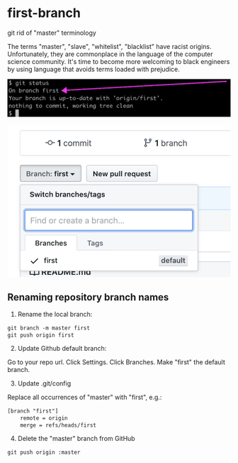 # first-branch

git rid of "master" terminology

The terms "master", "slave", "whitelist", "blacklist" have racist origins. Unfortunately, they are commonplace in the language of the computer science community. It's time to become more welcoming to black engineers by using language that avoids terms loaded with prejudice.

![git-status](https://github.com/alevchuk/first-branch/blob/first/img/git-status.png)

![github-branch](https://github.com/alevchuk/first-branch/blob/first/img/github-branch.png)

## Renaming repository branch names

1. Rename the local branch:

```
git branch -m master first
git push origin first
```

2. Update Github default branch:

Go to your repo url. Click Settings. Click Branches. Make "first" the default branch.


3. Update .git/config

Replace all occurrences of "master" with "first", e.g.:
```
[branch "first"]
    remote = origin
    merge = refs/heads/first
```

4. Delete the "master" branch from GitHub

```
git push origin :master
```
